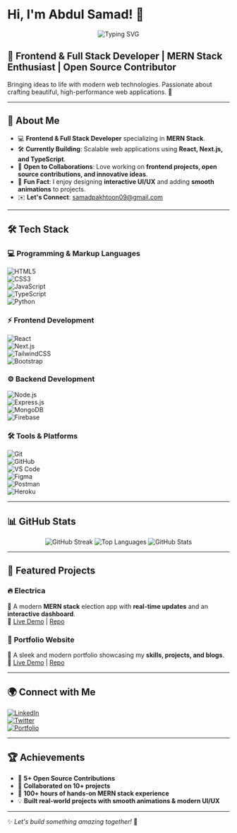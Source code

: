 # Hi, I'm Abdul Samad! 👋

<p align="center">
  <img src="https://readme-typing-svg.herokuapp.com?font=Fira+Code&weight=600&size=24&duration=4000&pause=1000&color=FF5733&width=600&lines=Frontend+Developer+|+MERN+Stack+Enthusiast;Passionate+about+UI%2FUX+and+Animations;Open+Source+Contributor+%F0%9F%9A%80;Building+Scalable+Web+Applications" alt="Typing SVG" />
</p>

## 🚀 Frontend & Full Stack Developer | MERN Stack Enthusiast | Open Source Contributor  

Bringing ideas to life with modern web technologies. Passionate about crafting beautiful, high-performance web applications. 🚀

---

## 🌟 About Me

- 💻 **Frontend & Full Stack Developer** specializing in **MERN Stack**.  
- 🛠 **Currently Building**: Scalable web applications using **React, Next.js, and TypeScript**.  
- 🤝 **Open to Collaborations**: Love working on **frontend projects, open source contributions, and innovative ideas**.  
- 🎯 **Fun Fact**: I enjoy designing **interactive UI/UX** and adding **smooth animations** to projects.  
- ✉️ **Let's Connect**: [samadpakhtoon09@gmail.com](mailto:samadpakhtoon09@gmail.com)  

---

## 🛠 Tech Stack

### **💻 Programming & Markup Languages**  
![HTML5](https://img.shields.io/badge/-HTML5-E34F26?logo=html5&logoColor=fff)  
![CSS3](https://img.shields.io/badge/-CSS3-1572B6?logo=css3&logoColor=fff)  
![JavaScript](https://img.shields.io/badge/-JavaScript-F7DF1E?logo=javascript&logoColor=black)  
![TypeScript](https://img.shields.io/badge/-TypeScript-3178C6?logo=typescript&logoColor=fff)  
![Python](https://img.shields.io/badge/-Python-3776AB?logo=python&logoColor=fff)  

### **⚡ Frontend Development**  
![React](https://img.shields.io/badge/-React-61DAFB?logo=react&logoColor=black)  
![Next.js](https://img.shields.io/badge/-Next.js-000000?logo=next.js&logoColor=fff)  
![TailwindCSS](https://img.shields.io/badge/-Tailwind%20CSS-06B6D4?logo=tailwind-css&logoColor=fff)  
![Bootstrap](https://img.shields.io/badge/-Bootstrap-7952B3?logo=bootstrap&logoColor=fff)  

### **⚙️ Backend Development**  
![Node.js](https://img.shields.io/badge/-Node.js-339933?logo=node.js&logoColor=fff)  
![Express.js](https://img.shields.io/badge/-Express.js-000000?logo=express&logoColor=fff)  
![MongoDB](https://img.shields.io/badge/-MongoDB-47A248?logo=mongodb&logoColor=fff)  
![Firebase](https://img.shields.io/badge/-Firebase-FFCA28?logo=firebase&logoColor=black)  

### **🛠 Tools & Platforms**  
![Git](https://img.shields.io/badge/-Git-F05032?logo=git&logoColor=fff)  
![GitHub](https://img.shields.io/badge/-GitHub-181717?logo=github&logoColor=fff)  
![VS Code](https://img.shields.io/badge/-Visual%20Studio%20Code-007ACC?logo=visual-studio-code&logoColor=fff)  
![Figma](https://img.shields.io/badge/-Figma-F24E1E?logo=figma&logoColor=fff)  
![Postman](https://img.shields.io/badge/-Postman-FF6C37?logo=postman&logoColor=fff)  
![Heroku](https://img.shields.io/badge/-Heroku-430098?logo=heroku&logoColor=fff)  

---

## 📊 GitHub Stats

<p align="center">
  <img src="https://github-readme-streak-stats.herokuapp.com/?user=ABDLSamaD&theme=radical" alt="GitHub Streak" />
  <img src="https://github-readme-stats.vercel.app/api/top-langs/?username=ABDLSamaD&layout=compact&theme=radical" alt="Top Languages" />
  <img src="https://github-readme-stats.vercel.app/api?username=ABDLSamaD&show_icons=true&theme=radical" alt="GitHub Stats" />
</p>

---

## 🚀 Featured Projects

### 🔥 **Electrica**
🚀 A modern **MERN stack** election app with **real-time updates** and an **interactive dashboard**.  
🔗 [Live Demo](https://electrica.vercel.app) | [Repo](https://github.com/ABDLSamaD/electrica)  

### 🎨 **Portfolio Website**  
🚀 A sleek and modern portfolio showcasing my **skills, projects, and blogs**.  
🔗 [Live Demo](https://portfolio-mern-sage.vercel.app) | [Repo](https://github.com/ABDLSamaD/portfolio)  

---

## 🌍 Connect with Me

[![LinkedIn](https://img.shields.io/badge/-LinkedIn-0077B5?logo=linkedin&logoColor=fff)](https://www.linkedin.com/in/abdul-samad-421793309)  
[![Twitter](https://img.shields.io/badge/-Twitter-1DA1F2?logo=twitter&logoColor=fff)](https://twitter.com/ABDLSamaD)  
[![Portfolio](https://img.shields.io/badge/-Portfolio-FF5722?logo=google-chrome&logoColor=fff)](https://portfolio-mern-sage.vercel.app)  

---

## 🏆 Achievements

- 🚀 **5+ Open Source Contributions**  
- 🤝 **Collaborated on 10+ projects**  
- 🎯 **100+ hours of hands-on MERN stack experience**  
- 💡 **Built real-world projects with smooth animations & modern UI/UX**  

---

✨ *Let's build something amazing together!* 🚀

